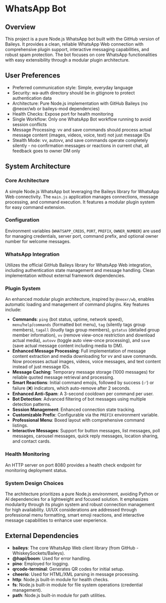 # WhatsApp Bot

## Overview
This project is a pure Node.js WhatsApp bot built with the GitHub version of Baileys. It provides a clean, reliable WhatsApp Web connection with comprehensive plugin support, interactive messaging capabilities, and robust spam protection. The bot focuses on core WhatsApp functionalities with easy extensibility through a modular plugin architecture.

## User Preferences
- Preferred communication style: Simple, everyday language
- Security: wa-auth directory should be in gitignore to protect authentication data
- Architecture: Pure Node.js implementation with GitHub Baileys (no @neoxr/wb or baileys-mod dependencies)
- Health Checks: Expose port for health monitoring
- Single Workflow: Only one WhatsApp Bot workflow running to avoid session conflicts
- Message Processing: vv and save commands should process actual message content (images, videos, voice, text) not just message IDs
- Stealth Mode: vv, autovv, and save commands operate completely silently - no confirmation messages or reactions in current chat, all feedback goes to owner DM only

## System Architecture
### Core Architecture
A simple Node.js WhatsApp bot leveraging the Baileys library for WhatsApp Web connectivity. The `main.js` application manages connections, message processing, and command execution. It features a modular plugin system for easy command extension.

### Configuration
Environment variables (`WHATSAPP_CREDS`, `PORT`, `PREFIX`, `OWNER_NUMBER`) are used for managing credentials, server port, command prefix, and optional owner number for welcome messages.

### WhatsApp Integration
Utilizes the official GitHub Baileys library for WhatsApp Web integration, including authentication state management and message handling. Clean implementation without external framework dependencies.

### Plugin System
An enhanced modular plugin architecture, inspired by `@neoxr/wb`, enables automatic loading and management of command plugins. Key features include:
- **Commands**: `ping` (bot status, uptime, network speed), `menu`/`help`/`commands` (formatted bot menu), `tag` (silently tags group members), `tagall` (loudly tags group members), `gstatus` (detailed group member information), `vv` (remove view-once restriction and download actual media), `autovv` (toggle auto view-once processing), and `save` (save actual message content including media to DM).
- **Enhanced Message Processing**: Full implementation of message content extraction and media downloading for vv and save commands. Now processes actual images, videos, voice messages, and text content instead of just message IDs.
- **Message Caching**: Temporary message storage (1000 messages) for reliable quoted message retrieval and processing.
- **Smart Reactions**: Initial command emojis, followed by success (✅) or failure (❌) indicators, which auto-remove after 2 seconds.
- **Enhanced Anti-Spam**: A 3-second cooldown per command per user.
- **Bot Detection**: Advanced filtering of bot messages using multiple detection patterns.
- **Session Management**: Enhanced connection state tracking.
- **Customizable Prefix**: Configurable via the `PREFIX` environment variable.
- **Professional Menu**: Boxed layout with comprehensive command listings.
- **Interactive Messages**: Support for button messages, list messages, poll messages, carousel messages, quick reply messages, location sharing, and contact cards.

### Health Monitoring
An HTTP server on port 8080 provides a health check endpoint for monitoring deployment status.

### System Design Choices
The architecture prioritizes a pure Node.js environment, avoiding Python or AI dependencies for a lightweight and focused solution. It emphasizes modularity through its plugin system and robust connection management for high availability. UI/UX considerations are addressed through professional menu formatting, smart emoji reactions, and interactive message capabilities to enhance user experience.

## External Dependencies
- **baileys**: The core WhatsApp Web client library (from GitHub - WhiskeySockets/Baileys).
- **@hapi/boom**: Used for error handling.
- **pino**: Employed for logging.
- **qrcode-terminal**: Generates QR codes for initial setup.
- **cheerio**: Used for HTML/XML parsing in message processing.
- **http**: Node.js built-in module for health checks.
- **fs**: Node.js built-in module for file system operations (credential management).
- **path**: Node.js built-in module for path utilities.